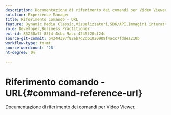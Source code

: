 ```yaml
---
description: Documentazione di riferimento dei comandi per Video Viewer.
solution: Experience Manager
title: Riferimento comando - URL
feature: Dynamic Media Classic,Visualizzatori,SDK/API,Immagini interattive
role: Developer,Business Practitioner
exl-id: 85258a7f-83f4-4cbc-9acc-4245f20cf24c
source-git-commit: b4344397f82eb7d2d61020909f4acc7fddea210b
workflow-type: tm+mt
source-wordcount: '28'
ht-degree: 0%

---
```


# Riferimento comando - URL{#command-reference-url}

Documentazione di riferimento dei comandi per Video Viewer.
